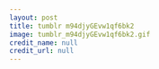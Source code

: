 ```yaml
---
layout: post
title: tumblr m94djyGEvw1qf6bk2
image: tumblr_m94djyGEvw1qf6bk2.gif
credit_name: null 
credit_url: null
---
```


